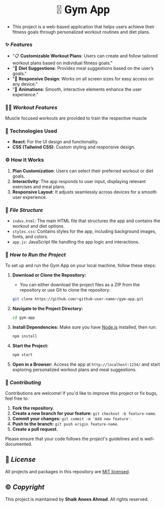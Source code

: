 <center> 
  <h1 style="font-size: 36px; font-family: 'Roboto', sans-serif; font-weight: bold;"> 💪 Gym App </h1>
</center>

- This project is a web-based application that helps users achieve their fitness goals through personalized workout routines and diet plans.

### ✨ ***Features***
- "📋 **Customizable Workout Plans**: Users can create and follow tailored workout plans based on individual fitness goals."
- "🍎 **Diet Suggestions**: Provides meal suggestions based on the user’s goals."
- "📱 **Responsive Design**: Works on all screen sizes for easy access on any device."
- "🎨 **Animations**: Smooth, interactive elements enhance the user experience."

### 🏋️‍♂️ ***Workout Features***
Muscle focused workouts are provided to train the respective muscle

### 🔧 **Technologies Used**
- **React**: For the UI design and functionality.
- **CSS (Tailwind CSS)**: Custom styling and responsive design.

### ⚙️ **How It Works**
1. **Plan Customization**: Users can select their preferred workout or diet goals.
2. **Interactivity**: The app responds to user input, displaying relevant exercises and meal plans.
3. **Responsive Layout**: It adjusts seamlessly across devices for a smooth user experience.

### 📂 ***File Structure***
- `index.html`: The main HTML file that structures the app and contains the workout and diet options.
- `styles.css`: Contains styles for the app, including background images, fonts, and colors.
- `app.js`: JavaScript file handling the app logic and interactions.

### 🚀 ***How to Run the Project***
To set up and run the Gym App on your local machine, follow these steps:
1. **Download or Clone the Repository:**
   - You can either download the project files as a ZIP from the repository or use Git to clone the repository:
   ```bash
   git clone https://github.com/<github-user-name>/gym-app.git
   ```

2. **Navigate to the Project Directory:**
   ```bash
   cd gym-app
   ```

3. **Install Dependencies:**
   Make sure you have [Node.js](https://nodejs.org/) installed, then run:
   ```bash
   npm install
   ```

4. **Start the Project:**
   ```bash
   npm start
   ```

5. **Open in a Browser:**
   Access the app at `http://localhost:1234/` and start exploring personalized workout plans and meal suggestions.

### 🤝 ***Contributing***
Contributions are welcome! If you'd like to improve this project or fix bugs, feel free to:
1. **Fork the repository.**
2. **Create a new branch for your feature:** `git checkout -b feature-name`.
3. **Commit your changes:** `git commit -m 'Add new feature'`.
4. **Push to the branch:** `git push origin feature-name`.
5. **Create a pull request.**

Please ensure that your code follows the project's guidelines and is well-documented.

## 🔑 ***License***
All projects and packages in this repository are [MIT licensed](/LICENSE).

## ©️ ***Copyright***
This project is maintained by **Shaik Anees Ahmad**. All rights reserved.
